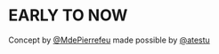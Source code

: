 EARLY TO NOW
============

Concept by [@MdePierrefeu](https://twitter.com/MdePierrefeu) made possible by [@atestu](https://twitter.com/atestu)
